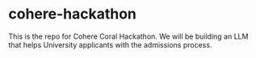 # cohere-hackathon
This is the repo for Cohere Coral Hackathon. We will be building an LLM that helps University applicants with the admissions process. 
